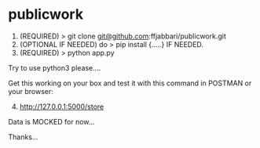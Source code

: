 # publicwork

1. (REQUIRED) > git clone git@github.com:ffjabbari/publicwork.git
2. (OPTIONAL IF NEEDED)  do > pip install {.....}       IF NEEDED.
3. (REQUIRED) > python app.py

Try to use python3 please....

Get this working on your box and test it with this command in POSTMAN or your browser:

4.  http://127.0.0.1:5000/store

Data is MOCKED for now... 

Thanks...

